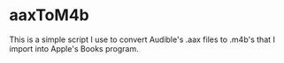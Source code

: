 # aaxToM4b
This is a simple script I use to convert Audible's .aax files to .m4b's that I import into Apple's Books program.

